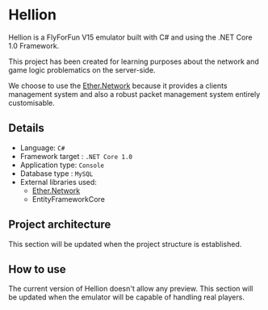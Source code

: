 # Hellion

Hellion is a FlyForFun V15 emulator built with C# and using the .NET Core 1.0 Framework.

This project has been created for learning purposes about the network and game logic problematics on the server-side.

We choose to use the [Ether.Network][ethernetwork] because it provides a clients management system and also a robust packet management system entirely customisable.

## Details

- Language: `C#`
- Framework target : `.NET Core 1.0`
- Application type: `Console`
- Database type : `MySQL`
- External libraries used:
	- [Ether.Network][ethernetwork]
	- EntityFrameworkCore

## Project architecture

This section will be updated when the project structure is established.

## How to use

The current version of Hellion doesn't allow any preview. This section will be updated when the emulator will be capable of handling real players.

[ethernetwork]: https://github.com/Eastrall/Ether.Network
